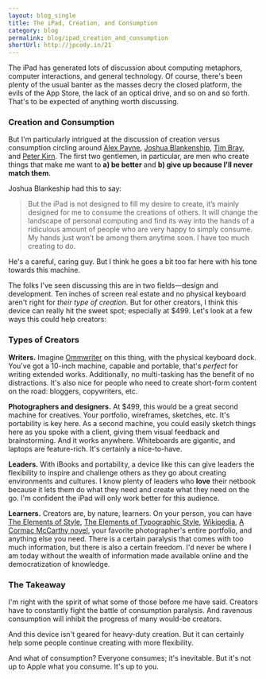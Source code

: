 ```yaml
---
layout: blog_single
title: The iPad, Creation, and Consumption
category: blog
permalink: blog/ipad_creation_and_consumption
shortUrl: http://jpcody.in/21
---
```

<p>The iPad has generated lots of discussion about computing metaphors, computer interactions, and general technology. Of course, there's been plenty of the usual banter as the masses decry the closed platform, the evils of the App Store, the lack of an optical drive, and so on and so forth. That's to be expected of anything worth discussing.</p>
<h3>Creation and Consumption</h3>
<p>But I'm particularly intrigued at the discussion of creation versus consumption circling around <a href="http://al3x.net/2010/01/28/ipad.html">Alex Payne</a>, <a href="http://joshuablankenship.com/blog/2010/01/28/on-the-ipad-for-serious-this-time/">Joshua Blankenship</a>, <a href="http://www.tbray.org/ongoing/When/201x/2010/01/27/iPad">Tim Bray</a>, and <a href="http://createdigitalmusic.com/2010/01/27/how-a-great-product-can-be-bad-news-apple-ipad-and-the-closed-mac/">Peter Kirn</a>. The first two gentlemen, in particular, are men who create things that make me want to <strong>a) be better</strong> and <strong>b) give up because I'll never match them</strong>.</p>
<p>Joshua Blankeship had this to say:</p>
<blockquote>
  <p>But the iPad is not designed to fill my desire to create, it’s mainly designed for me to consume the creations of others. It will change the landscape of personal computing and find its way into the hands of a ridiculous amount of people who are very happy to simply consume. My hands just won’t be among them anytime soon. I have too much creating to do.</p>
</blockquote>
<p>He's a careful, caring guy. But I think he goes a bit too far here with his tone towards this machine.</p>
<p>The folks I've seen discussing this are in two fields&mdash;design and development. Ten inches of screen real estate and no physical keyboard aren't right for <em>their type of creation.</em> But for other creators, I think this device can really hit the sweet spot; especially at $499. Let's look at a few ways this could help creators:</p>
<h3>Types of Creators</h3>
<p><strong>Writers.</strong> Imagine <a href="http://www.ommwriter.com/">Ommwriter</a> on this thing, with the physical keyboard dock. You've got a 10-inch machine, capable and portable, that's <em>perfect</em> for writing extended works. Additionally, no multi-tasking has the benefit of no distractions. It's also nice for people who need to create short-form content on the road: bloggers, copywriters, etc.</p>
<p><strong>Photographers and designers.</strong> At $499, this would be a great second machine for creatives. Your portfolio, wireframes, sketches, etc. It's portability is key here. As a second machine, you could easily sketch things here as you spoke with a client, giving them visual feedback and brainstorming. And it works anywhere. Whiteboards are gigantic, and laptops are feature-rich. It's certainly a nice-to-have.</p>
<p><strong>Leaders.</strong> With iBooks and portability, a device like this can give leaders the flexibility to inspire and challenge others as they go about creating environments and cultures. I know plenty of leaders who <strong>love</strong> their netbook because it lets them do what they need and create what they need on the go. I'm confident the iPad will only work better for this audience.</p>
<p><strong>Learners.</strong> Creators are, by nature, learners. On your person, you can have <a href="http://www.amazon.com/Elements-Style-Fourth-William-Strunk/dp/020530902X">The Elements of Style</a>, <a href="http://www.amazon.com/Elements-Typographic-Style-Robert-Bringhurst/dp/0881791326">The Elements of Typographic Style</a>, <a href="http://en.wikipedia.org/wiki/Main_Page">Wikipedia</a>, <a href="http://en.wikipedia.org/wiki/Cormac_McCarthy#Published_works">A Cormac McCarthy novel</a>, your favorite photographer's entire portfolio, and anything else you need. There is a certain paralysis that comes with too much information, but there is also a certain freedom. I'd never be where I am today without the wealth of information made available online and the democratization of knowledge.</p>
<h3>The Takeaway</h3>
<p>I'm right with the spirit of what some of those before me have said. Creators have to constantly fight the battle of consumption paralysis. And ravenous consumption will inhibit the progress of many would-be creators.</p>
<p>And this device isn't geared for heavy-duty creation. But it can certainly help some people continue creating with more flexibility.</p>
<p>And what of consumption? Everyone consumes; it's inevitable. But it's not up to Apple what you consume. It's up to you.</p>